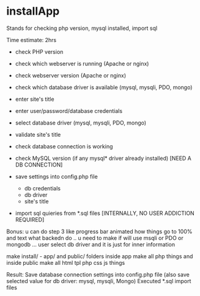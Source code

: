 # installApp
Stands for checking php version, mysql installed, import sql

Time estimate: 2hrs

 - check PHP version
 - check which webserver is running (Apache or nginx)
 - check webserver version (Apache or nginx)
 - check which database driver is available (mysql, mysqli, PDO, mongo)

 - enter site's title
 - enter user/password/database credentials
 - select database driver (mysql, mysqli, PDO, mongo)

 - validate site's title
 - check database connection is working
 - check MySQL version (if any mysql* driver already installed) [NEED A DB CONNECTION]

 - save settings into config.php file
   - db credentials
   - db driver
   - site's title

 - import sql quieries from *.sql files [INTERNALLY, NO USER ADDICTION REQUIRED]

Bonus:
u can do step 3 like  progress bar animated how things go to 100% and text what backedn do ..
u need to make if will use msqli  or PDO or mongodb ... user select db driver and it is just for inner information

make   install/   - app/   and  public/    folders
inside app make all php  things   and  inside  public   make  all html  tpl  php css  js  things

Result:
Save database connection settings into config.php file (also save selected value for db driver: mysql, mysqli, Mongo)
Executed *.sql import files
